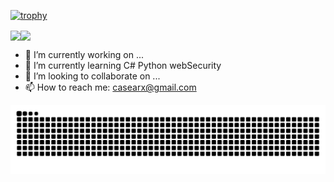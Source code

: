 [![trophy](https://github-profile-trophy.vercel.app/?username=CasearF)](https://github.com/ryo-ma/github-profile-trophy)

<img   align="center" src="https://github-readme-stats.vercel.app/api?username=CasearF&locale=en&line_height=33&show_icons=true&hide=&theme=dark&rank_icon=default"/><img   align="center" src="https://github-readme-stats.vercel.app/api/top-langs/?username=CasearF&locale=en&line_height=33&theme=&langs_count=5"/>
- 🔭 I’m currently working on ...
- 🌱 I’m currently learning C# Python webSecurity
- 👯 I’m looking to collaborate on ...
- 📫 How to reach me: casearx@gmail.com

<picture>
  <source media="(prefers-color-scheme: dark)" srcset="https://github.com/CasearF/CasearF/blob/main/github-snake.svg">
  <source media="(prefers-color-scheme: light)" srcset="https://github.com/CasearF/CasearF/blob/main/github-snake.svg">
  <img src="https://github.com/CasearF/CasearF/blob/main/github-snake.svg">
</picture>
